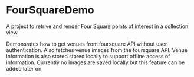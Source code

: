 FourSquareDemo
==============

A project to retrive and render Four Square points of interest in a collection view.

Demonsrates how to get venues from foursquare API without user authentication. 
Also fetches venue images from the foursquare API. Venue information is also stored stored locally 
to support offline access of information. Currently no images are saved locally but this feature can be added 
later on.

